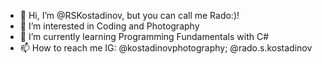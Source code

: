 - 👋 Hi, I’m @RSKostadinov, but you can call me Rado:)!
- 👀 I’m interested in Coding and Photography
- 🌱 I’m currently learning Programming Fundamentals with C#
- 📫 How to reach me IG: @kostadinovphotography; @rado.s.kostadinov

<!---
RSKostadinov/RSKostadinov is a ✨ special ✨ repository because its `README.md` (this file) appears on your GitHub profile.
You can click the Preview link to take a look at your changes.
--->
